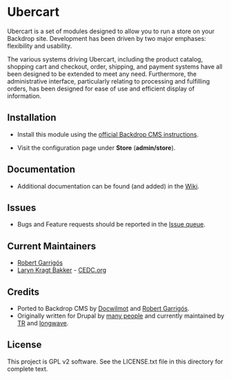 Ubercart
======================

Ubercart is a set of modules designed to allow you to run a store on your Backdrop
site. Development has been driven by two major emphases: flexibility and
usability.

The various systems driving Ubercart, including the product catalog,
shopping cart and checkout, order, shipping, and payment systems have all been
designed to be extended to meet any need.  Furthermore, the administrative
interface, particularly relating to processing and fulfilling orders, has been
designed for ease of use and efficient display of information.

Installation
------------

- Install this module using the [official Backdrop CMS instructions](https://backdropcms.org/guide/modules).

- Visit the configuration page under **Store** (**admin/store**).

Documentation
-------------

 - Additional documentation can be found (and added) in the [Wiki](https://github.com/backdrop-contrib/ubercart/wiki).

Issues
------

 - Bugs and Feature requests should be reported in the [Issue queue](https://github.com/backdrop-contrib/ubercart/issues).

Current Maintainers
-------------------

 - [Robert Garrigós](https://github.com/robertgarrigos/)
 - [Laryn Kragt Bakker](https://github.com/laryn) - [CEDC.org](https://cedc.org)

Credits
-------

- Ported to Backdrop CMS by [Docwilmot](https://github.com/docwilmot/) and [Robert Garrigós](https://github.com/robertgarrigos/).
- Originally written for Drupal by [many people](https://www.drupal.org/node/129292/committers)
  and currently maintained by [TR](https://www.drupal.org/u/tr) and [longwave](https://www.drupal.org/u/longwave).

License
-------

This project is GPL v2 software. See the LICENSE.txt file in this directory for
complete text.
